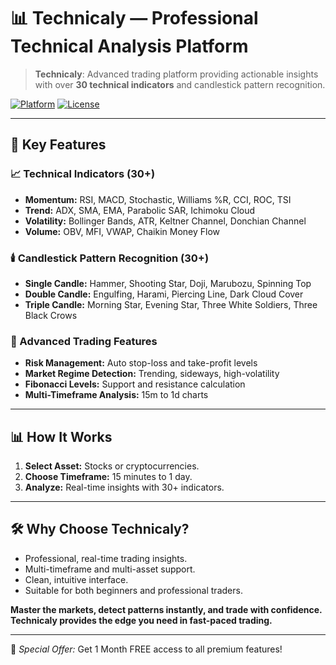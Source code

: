 # 📊 Technicaly — Professional Technical Analysis Platform

> **Technicaly**: Advanced trading platform providing actionable insights with over **30 technical indicators** and candlestick pattern recognition.

[![Platform](https://img.shields.io/badge/Platform-Web-blue)](https://tacrypto.pro)  [![License](https://img.shields.io/badge/License-Proprietary-orange)]()

---

## 🚀 Key Features

### 📈 Technical Indicators (30+)

* **Momentum:** RSI, MACD, Stochastic, Williams %R, CCI, ROC, TSI
* **Trend:** ADX, SMA, EMA, Parabolic SAR, Ichimoku Cloud
* **Volatility:** Bollinger Bands, ATR, Keltner Channel, Donchian Channel
* **Volume:** OBV, MFI, VWAP, Chaikin Money Flow

### 🕯️ Candlestick Pattern Recognition (30+)

* **Single Candle:** Hammer, Shooting Star, Doji, Marubozu, Spinning Top
* **Double Candle:** Engulfing, Harami, Piercing Line, Dark Cloud Cover
* **Triple Candle:** Morning Star, Evening Star, Three White Soldiers, Three Black Crows

### 🎯 Advanced Trading Features

* **Risk Management:** Auto stop-loss and take-profit levels
* **Market Regime Detection:** Trending, sideways, high-volatility
* **Fibonacci Levels:** Support and resistance calculation
* **Multi-Timeframe Analysis:** 15m to 1d charts

---

## 📊 How It Works

1. **Select Asset:** Stocks or cryptocurrencies.
2. **Choose Timeframe:** 15 minutes to 1 day.
3. **Analyze:** Real-time insights with 30+ indicators.

---

## 🛠️ Why Choose Technicaly?

* Professional, real-time trading insights.
* Multi-timeframe and multi-asset support.
* Clean, intuitive interface.
* Suitable for both beginners and professional traders.

**Master the markets, detect patterns instantly, and trade with confidence. Technicaly provides the edge you need in fast-paced trading.**

---

🎁 *Special Offer:* Get 1 Month FREE access to all premium features!
